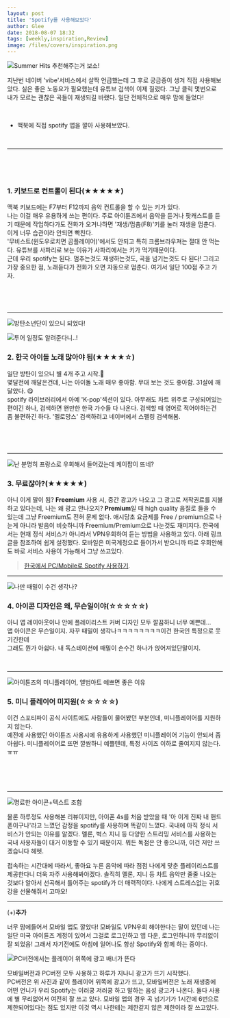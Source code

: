 ```yaml
---
layout: post
title: 'Spotify를 사용해보았다'
author: Glee
date: 2018-08-07 18:32
tags: [weekly,inspiration,Review]
image: /files/covers/inspiration.png
---
```






![Summer Hits 추천해주는거 보소!](/files/spotify-main.png)

지난번 네이버 'vibe'서비스에서 살짝 언급했는데 그 후로 궁금증이 생겨 직접 사용해보았다. 실은 좋은 노동요가 필요했는데 유튜브 검색이 이제 질렸다. 그냥 클릭 몇번으로 내가 모르는 괜찮은 곡들이 재생되길 바랬다. 일단 전체적으로 매우 맘에 들었다!   

  &nbsp;

* 맥북에 직접 spotify 앱을 깔아 사용해보았다.  

  &nbsp;

------

&nbsp;

&nbsp;

### 1. 키보드로 컨트롤이 된다(★★★★★)

맥북 키보드에는 F7부터 F12까지 음악 컨트롤을 할 수 있는 키가 있다.<br />나는 이걸 매우 유용하게 쓰는 편이다. 주로 아이튠즈에서 음악을 듣거나 팟캐스트를 듣기 때문에 작업하다가도 전화가 오거나하면 '재생/멈춤(F8)'키를 눌러 재생을 멈춘다. 이게 너무 습관이라 안되면 빡친다.<br />'무비스트(윈도우로치면 곰플레이어)'에서도 안되고 특히 크롬브라우져는 절대 안 먹는다. 유튜브를 사파리로 보는 이유가 사파리에서는 키가 먹기때문이다.<br />근데 우리 spotify는 된다. 멈추는것도 재생하는것도, 곡을 넘기는것도 다 된다! 그리고 가장 중요한 점, 노래듣다가 전화가 오면 자동으로 멈춘다. 여기서 일단 100점 주고 가자.  

  &nbsp;

&nbsp;



------

  

   



![방탄소년단이 있으니 되었다!](/files/spotify-bts.png)

![투어 일정도 알려준다니..!](/files/spotify-ontour.png)  

### 2. 한국 아이돌 노래 많아야 됨(★★★★☆)

일단 방탄이 있으니 별 4개 주고 시작.&#128588;<br />몇달전에 깨달은건데, 나는 아이돌 노래 매우 좋아함. 무대 보는 것도 좋아함. 31살에 깨달았다. &#128523;<br />spotify 라이브러리에서 아예 'K-pop'섹션이 있다. 아무래도 차트 위주로 구성되어있는 편이긴 하나, 검색하면 왠만한 한국 가수들 다 나온다. 검색할 때 영어로 적어야하는건 좀 불편하긴 하다. '멜로망스' 검색하려고 네이버에서 스펠링 검색해봄.  

   

  &nbsp;

&nbsp;



------

  



![난 분명히 프랑스로 우회해서 들어갔는데 케이팝이 뜨네?](/files/spotify-kpop.png)

### 3. 무료잖아?(★★★★★)

아니 이게 말이 됨? **Freemium** 사용 시, 중간 광고가 나오고 그 광고로 저작권료를 지불하고 있다는데, 나는 왜 광고 안나오지?  **Premium**일 때 high quality 음질로 들을 수 있는데 그냥 Freemium도 전혀 문제 없다. 애시당초 요금제를 Free / premium으로 나눈게 아니라 발음이 비슷하니까 Freemium/Premium으로 나눈것도 재미지다. 한국에서는 현재 정식 서비스가 아니라서 VPN우회하여 듣는 방법을 사용하고 있다. 아래 링크 글을 참조하여 쉽게 설정했다. 모바일은 미국계정으로 들어가서 받으니까 따로 우회안해도 바로 서비스 사용이 가능해서 그냥 쓰고있다.<br />

> [한국에서 PC/Mobile로 Spotify 사용하기](https://medium.com/p/160f593b06db?source=user_profile---------4------------------ ).



  

  

  

------

  



![나만 때밀이 수건 생각나?](/files/spotify-appicon.png)

### 4. 아이콘 디자인은 왜, 무슨일이야(☆☆☆☆☆)

아니 앱 레이아웃이나 안에 플레이리스트 커버 디자인 모두 깔끔하니 너무 예쁜데...<br />앱 아이콘은 무슨일이지. 자꾸 때밀이 생각나ㅋㅋㅋㅋㅋㅋㅋㅋ이건 한국인 특정으로 웃기긴한데<br />그래도 뭔가 아쉽다. 내 독스테이션에 때밀이 손수건 하나가 얹어져있단말이지.  

  

  

​    

------

  



![아이튠즈의 미니플레이어, 앨범아트 예쁘면 좋은 이유](/files/spotify-itunes.png)

### 5. 미니 플레이어 미지원(☆☆☆☆☆)

이건 스포티파이 공식 사이트에도 사람들이 물어봤던 부분인데, 미니플레이어를 지원하지 않는다.<br />예전에 사용했던 아이튠즈 사용시에 유용하게 사용했던 미니플레이어 기능이 안되서 좀 아쉽다. 미니플레이어로 뜨면 깔쌈하니 예쁠텐데, 특정 사이즈 이하로 줄여지지 않는다.ㅠㅠ<br /><br /><br /><br /><br />

------

![명료한 아이콘+텍스트 조합](/files/spotify-playlist.png)

물론 하루정도 사용해본 리뷰이지만, 아이폰 4s를 처음 받았을 때 '아 이게 진짜 내 핸드폰이구나'라고 느꼈던 감정을 spotify를 사용하며 똑같이 느꼈다. 국내에 아직 정식 서비스가 안되는 이유를 알겠다. 멜론, 벅스 지니 등 다양한 스트리밍 서비스를 사용하는 국내 사용자들이 대거 이동할 수 있기 때문이지. 뭐든 독점은 안 좋으니까, 이건 저만 쓰겠습니다 헤헷. 

접속하는 시간대에 따라서, 좋아요 누른 음악에 따라 점점 나에게 맞춘 플레이리스트를 제공한다니 더욱 자주 사용해봐야겠다. 솔직히 멜론, 지니 등 차트 음악만 줄줄 나오는 것보다 알아서 선곡해서 틀어주는 spotify가 더 매력적이다. 나에게 스트레스없는 귀호강을 선물해줘서 고마오! 



------

(+)**추가**

너무 맘에들어서 모바일 앱도 깔았다! 모바일도 VPN우회 해야한다는 말이 있던데 나는 일단 미국 아이튠즈 계정이 있어서 그걸로 로그인하고 앱 다운, 로그인하니까 무리없이 잘 되었음! 그래서 자기전에도 아침에 일어나도 항상 Spotify와 함께 하는 중이다.

  

  

![PC버전에서는 플레이어 위쪽에 광고 배너가 뜬다](/files/spotify-ad.png)

모바일버전과 PC버전 모두 사용하고 하루가 지나니 광고가 뜨기 시작했다.<br />PC버전은 위 사진과 같이 플레이어 위쪽에 광고가 뜨고, 모바일버전은 노래 재생중에 어떤 언니가 우리 Spotify는 이러쿵 저러쿵 하고 말하는 음성 광고가 나온다. 둘다 사용에 별 무리없어서 여전히 잘 쓰고 있다. 모바일 앱의 경우 곡 넘기기가 1시간에 6번으로 제한되어있다는 점도 있지만 이것 역시 나한테는 제한같지 않은 제한이라 잘 쓰고있다.